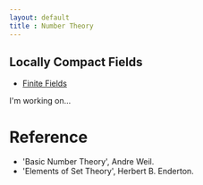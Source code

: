 ```yaml
---
layout: default
title : Number Theory
---
```


## Locally Compact Fields

- [Finite Fields](./1/1.md)

I'm working on...

# Reference

- 'Basic Number Theory', Andre Weil.
- 'Elements of Set Theory', Herbert B. Enderton.